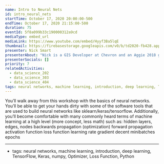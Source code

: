 ```yaml
---
name: Intro to Neural Nets
id: intro_neural_nets
startTime: October 17, 2020 20:00:00-500
endTime: October 17, 2020 21:15:00-500
duration: 75
eventId: 5f8a099b33c190000312a9cd
mediaType: embed_url
mediaLink: https://www.youtube.com/embed/Hyyf3Ba5lqE
thumbnail: https://firebasestorage.googleapis.com/v0/b/td2020-fb428.appspot.com/o/image%20(5).png?alt=media&token=f4fc131a-8e0c-4b81-9e6e-3c7992a18167
presenter: Nick Smart
presenterAbout: "Nick is a GIS Developer at Chevron and an Aggie 2018 grad."
presenterSocials: []
priority: 7
relatedActivities:
  - data_science_202
  - data_science_303
  - data_science_404
tags: neural networks, machine learning, introduction, deep learning, TensorFlow, Keras, numpy, Optimizer, Loss Function, Python
---
```


You’ll walk away from this workshop with the basics of neural networks. You’ll be able to get your hands dirty with some of the software tools that are used to build neural networks like sklearn/keras/tensorflow. Additionally, you’ll become comfortable with many commonly heard terms of machine learning at a high level (more concept, less math) such as:
hidden layers, edges, nodes
backwards propagation (optimization)
forward propagation
activation function
loss function
learning rate
gradient decent
minibatches
epochs

---

- tags: neural networks, machine learning, introduction, deep learning, TensorFlow, Keras, numpy, Optimizer, Loss Function, Python
